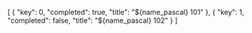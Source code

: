 [
  {
    \"key\": 0,
    \"completed\": true,
    \"title\": \"${name_pascal} 101\"
  },
  {
    \"key\": 1,
    \"completed\": false,
    \"title\": \"${name_pascal} 102\"
  }
]
